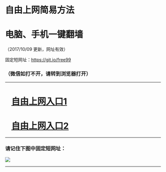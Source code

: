 ﻿# 自由上网简易方法

# 电脑、手机一键翻墙

（2017/10/09 更新，网址有效）

固定短网址：https://git.io/free99

### （微信如打不开，请转到浏览器打开）


***





# &nbsp;&nbsp; <a href="http://ft311675627.fwq-tz-1001.info/fwqtz01.html?t=10090018929 " target="_blank">自由上网入口1</a>
# &nbsp;&nbsp; <a href="http://ft54719432.fwq-tz-1002.info/fwqtz02.html?t=10090017976 " target="_blank">自由上网入口2</a>
***

### 请记住下图中固定短网址：

<img src="https://s3-us-west-2.amazonaws.com/fwq-1001/yjfq-20170905okok.png" /> 


***

